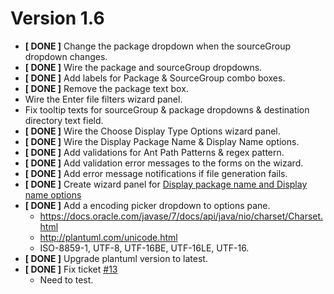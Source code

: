 Version 1.6
============
+ __[ DONE ]__ Change the package dropdown when the sourceGroup dropdown changes.
+ __[ DONE ]__ Wire the package and sourceGroup dropdowns.
+ __[ DONE ]__ Add labels for Package & SourceGroup combo boxes.
+ __[ DONE ]__ Remove the package text box.
+ Wire the Enter file filters wizard panel.
+ Fix tooltip texts for sourceGroup & package dropdowns & destination directory text field.
+ __[ DONE ]__ Wire the Choose Display Type Options wizard panel.
+ __[ DONE ]__ Wire the Display Package Name & Display Name options.
+ __[ DONE ]__ Add validations for Ant Path Patterns & regex pattern.
+ __[ DONE ]__ Add validation error messages to the forms on the wizard.
+ __[ DONE ]__ Add error message notifications if file generation fails.
+ __[ DONE ]__ Create wizard panel for [Display package name and Display name options](http://plantuml-depend.sourceforge.net/display_option/display_option.html)
+ __[ DONE ]__ Add a encoding picker dropdown to options pane. 
    + https://docs.oracle.com/javase/7/docs/api/java/nio/charset/Charset.html
    + http://plantuml.com/unicode.html
    + ISO-8859-1, UTF-8, UTF-16BE, UTF-16LE, UTF-16.
+ __[ DONE ]__ Upgrade plantuml version to latest.
+ __[ DONE ]__ Fix ticket [#13](https://sourceforge.net/p/plantumlnb/tickets/13/)
    - Need to test.

